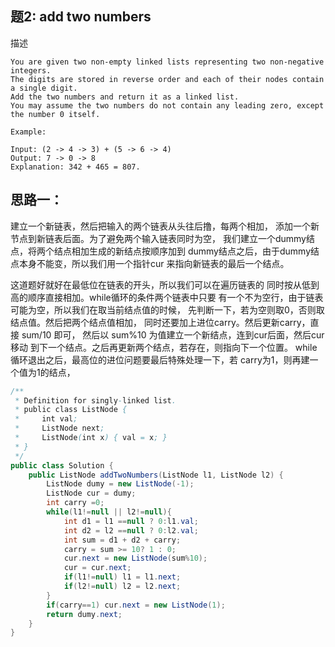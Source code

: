 ## 题2: add two numbers
描述
```
You are given two non-empty linked lists representing two non-negative integers. 
The digits are stored in reverse order and each of their nodes contain a single digit. 
Add the two numbers and return it as a linked list.
You may assume the two numbers do not contain any leading zero, except the number 0 itself.

Example:

Input: (2 -> 4 -> 3) + (5 -> 6 -> 4)
Output: 7 -> 0 -> 8
Explanation: 342 + 465 = 807.
```


## 思路一：
建立一个新链表，然后把输入的两个链表从头往后撸，每两个相加，
添加一个新节点到新链表后面。为了避免两个输入链表同时为空，
我们建立一个dummy结点，将两个结点相加生成的新结点按顺序加到
dummy结点之后，由于dummy结点本身不能变，所以我们用一个指针cur
来指向新链表的最后一个结点。

这道题好就好在最低位在链表的开头，所以我们可以在遍历链表的
同时按从低到高的顺序直接相加。while循环的条件两个链表中只要
有一个不为空行，由于链表可能为空，所以我们在取当前结点值的时候，
先判断一下，若为空则取0，否则取结点值。然后把两个结点值相加，
同时还要加上进位carry。然后更新carry，直接 sum/10 即可，
然后以 sum%10 为值建立一个新结点，连到cur后面，然后cur移动
到下一个结点。之后再更新两个结点，若存在，则指向下一个位置。
while循环退出之后，最高位的进位问题要最后特殊处理一下，若
carry为1，则再建一个值为1的结点，


```java
/**
 * Definition for singly-linked list.
 * public class ListNode {
 *     int val;
 *     ListNode next;
 *     ListNode(int x) { val = x; }
 * }
 */
public class Solution {
    public ListNode addTwoNumbers(ListNode l1, ListNode l2) {
        ListNode dumy = new ListNode(-1);
        ListNode cur = dumy;
        int carry =0;
        while(l1!=null || l2!=null){
            int d1 = l1 ==null ? 0:l1.val;
            int d2 = l2 ==null ? 0:l2.val;
            int sum = d1 + d2 + carry;
            carry = sum >= 10? 1 : 0;
            cur.next = new ListNode(sum%10);
            cur = cur.next;
            if(l1!=null) l1 = l1.next;
            if(l2!=null) l2 = l2.next;
        }
        if(carry==1) cur.next = new ListNode(1);
        return dumy.next;
    }
}

```




